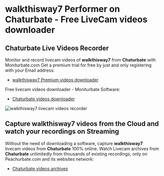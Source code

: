 # walkthisway7 Performer on Chaturbate - Free LiveCam videos downloader

## Chaturbate Live Videos Recorder

Monitor and record livecam videos of **walkthisway7** from **Chaturbate** with Moniturbate.com
Get a premium trial for free by just and only registering with your Email address:
* [walkthisway7 Premium videos downloader](https://moniturbate.com/request-demo-licence-key.html)

Free livecam videos downloader - Moniturbate Software:
* [Chaturbate videos downloader](https://moniturbate.com/moniturbate-download-software.html)

![walkthisway7 livecam videos recorder](https://peachurnet.com/templates/moniturbate-software.png)


## Capture walkthisway7 videos from the Cloud and watch your recordings on Streaming

Without the need of downloading a software, capture **walkthisway7** livecam videos from **Chaturbate** 100% online.
Watch Livecam archives from **Chaturbate** unlimitedly from thousands of existing recordings, only on Peachurbate.com and its websites network:
* [Chaturbate videos archives](https://peachurnet.com/)